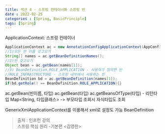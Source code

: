 ```yaml
---
title: 섹션 4 - 스프링 컨테이너와 스프링 빈
date : 2022-02-25
categories : [Spring, BasicPrinciple]
tags: [Spring]
---
```


ApplicationContext: 스프링 컨테이너
```Java
ApplicationContext ac = new AnnotationConfigApplicationContext(AppConfig.class);
//1)모든 빈 이름 갖고오기
String[] names = ac.getBeanDefinitionNames(); 
//2)빈 갖고오기
Object bean = ac.getBean(names[1]); 
//3) BeanDefinition.ROLE_APPLICATION - 사용자가 정의한 빈
//ROLE_INFRASTRUCTURE - 스프링 내부에서 사용하는 빈
BeanDefinition bd = ac.getBeanDefinition(names[1]);
if(bd.getRole() == BeanDefinition.ROLE_APPLICATION){}
```

ac.getBean(빈이름, 타입)
ac.getBean(타입)
ac.getBeansOfType(타입) - 리턴타입 Map<String, 타입클래스>
-> 부모타입 조회시 자식타입도 조회

GenerixXmlApplicationContext를 이용해서 xml로 설정도 가능
BeanDefinition

> 출처 : 인프런 강의 <br>
>  스프링 핵심 원리 -기본편 <김영한>